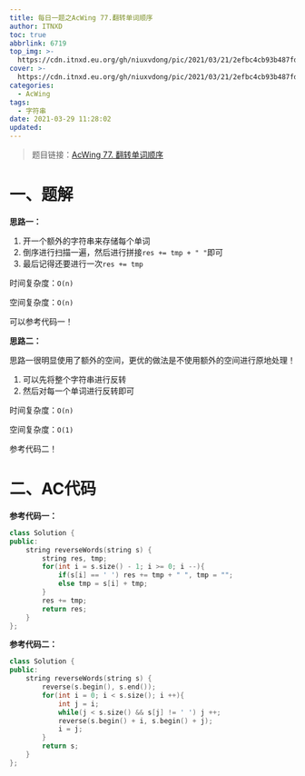 ```yaml
---
title: 每日一题之AcWing 77.翻转单词顺序
author: ITNXD
toc: true
abbrlink: 6719
top_img: >-
  https://cdn.itnxd.eu.org/gh/niuxvdong/pic/2021/03/21/2efbc4cb93b487fd05b4faaa113a1b7d.png
cover: >-
  https://cdn.itnxd.eu.org/gh/niuxvdong/pic/2021/03/21/2efbc4cb93b487fd05b4faaa113a1b7d.png
categories:
  - AcWing
tags:
  - 字符串
date: 2021-03-29 11:28:02
updated:
---
```








> 题目链接：[AcWing 77. 翻转单词顺序](https://www.acwing.com/activity/content/problem/content/3776/1/)



# 一、题解







**思路一：**



1. 开一个额外的字符串来存储每个单词
2. 倒序进行扫描一遍，然后进行拼接`res += tmp + " "`即可
3. 最后记得还要进行一次`res += tmp`



时间复杂度：`O(n)`

空间复杂度：`O(n)`



可以参考代码一！



**思路二：** 



思路一很明显使用了额外的空间，更优的做法是不使用额外的空间进行原地处理！

1. 可以先将整个字符串进行反转
2. 然后对每一个单词进行反转即可





时间复杂度：`O(n)`

空间复杂度：`O(1)`



参考代码二！











# 二、AC代码



**参考代码一：**



```c++
class Solution {
public:
    string reverseWords(string s) {
        string res, tmp;
        for(int i = s.size() - 1; i >= 0; i --){
            if(s[i] == ' ') res += tmp + " ", tmp = "";
            else tmp = s[i] + tmp;
        }
        res += tmp;
        return res;
    }
};
```





**参考代码二：**



```c++
class Solution {
public:
    string reverseWords(string s) {
        reverse(s.begin(), s.end());
        for(int i = 0; i < s.size(); i ++){
            int j = i;
            while(j < s.size() && s[j] != ' ') j ++;
            reverse(s.begin() + i, s.begin() + j);
            i = j;
        }
        return s;
    }
};
```

